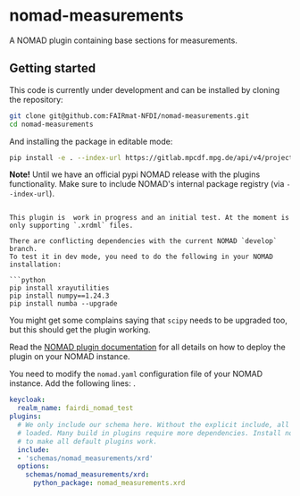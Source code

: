 # nomad-measurements
A NOMAD plugin containing base sections for measurements. 

## Getting started
This code is currently under development and can be installed by cloning the repository:
```sh
git clone git@github.com:FAIRmat-NFDI/nomad-measurements.git
cd nomad-measurements
```

And installing the package in editable mode:
```sh
pip install -e . --index-url https://gitlab.mpcdf.mpg.de/api/v4/projects/2187/packages/pypi/simple
```

**Note!**
Until we have an official pypi NOMAD release with the plugins functionality. Make
sure to include NOMAD's internal package registry (via `--index-url`).
```

This plugin is  work in progress and an initial test. At the moment is only supporting `.xrdml` files.

There are conflicting dependencies with the current NOMAD `develop` branch.
To test it in dev mode, you need to do the following in your NOMAD installation:

```python
pip install xrayutilities
pip install numpy==1.24.3
pip install numba --upgrade
```
You might get some complains saying that `scipy` needs to be upgraded too, but this should get the plugin working.

Read the [NOMAD plugin documentation](https://nomad-lab.eu/prod/v1/staging/docs/plugins/plugins.html#add-a-plugin-to-your-nomad) for all details on how to deploy the plugin on your NOMAD instance. 

You need to modify the ```nomad.yaml``` configuration file of your NOMAD instance. Add the following lines: . 

```yaml
keycloak:
  realm_name: fairdi_nomad_test
plugins:
  # We only include our schema here. Without the explicit include, all plugins will be
  # loaded. Many build in plugins require more dependencies. Install nomad-lab[parsing]
  # to make all default plugins work.
  include: 
  - 'schemas/nomad_measurements/xrd'
  options:
    schemas/nomad_measurements/xrd:
      python_package: nomad_measurements.xrd
 ```